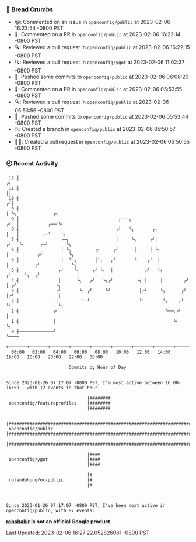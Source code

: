 ### 🍞 Bread Crumbs

 * 😃: Commented on an issue in `openconfig/public` at 2023-02-06 16:23:54 -0800 PST
 * 💬: Commented on a PR in  `openconfig/public` at 2023-02-06 16:22:14 -0800 PST
 * 🔍: Reviewed a pull request in  `openconfig/public` at 2023-02-06 16:22:15 -0800 PST
 * 🔍: Reviewed a pull request in  `openconfig/ygot` at 2023-02-06 11:02:37 -0800 PST
 * 🚢: Pushed some commits to `openconfig/public` at 2023-02-06 06:08:20 -0800 PST
 * 💬: Commented on a PR in  `openconfig/public` at 2023-02-06 05:53:55 -0800 PST
 * 🔍: Reviewed a pull request in  `openconfig/public` at 2023-02-06 05:53:56 -0800 PST
 * 🚢: Pushed some commits to `openconfig/public` at 2023-02-06 05:53:44 -0800 PST
 * 💥: Created a branch in `openconfig/public` at 2023-02-06 05:50:57 -0800 PST
 * ✍🏼: Created a pull request in `openconfig/public` at 2023-02-06 05:50:55 -0800 PST

### 🕘 Recent Activity
```
 12 ┼                                                                    ╭╮
 11 ┤                                                                    ││
 10 ┤                                                                   ╭╯│
  9 ┤                                                                   │ ╰╮              ╭╮
  9 ┤                                      ╭───╮                       ╭╯  │           ╭──╯╰╮
  8 ┤                                     ╭╯   ╰╮       ╭╮             │   │         ╭─╯    ╰╮
  7 ┤                ╭─╮                  │     ╰╮     ╭╯│            ╭╯   ╰╮      ╭─╯       ╰╮
  6 ┤                │ ╰╮         ╭╮     ╭╯      │     │ ╰╮           │     │     ╭╯          ╰╮
  5 ┤                │  ╰─╮       │╰╮   ╭╯       ╰╮   ╭╯  │           │     │    ╭╯            ╰╮
  5 ┤               ╭╯    ╰╮     ╭╯ ╰╮  │         │  ╭╯   ╰╮         ╭╯     ╰╮  ╭╯              │
  4 ┤               │      ╰╮   ╭╯   ╰╮╭╯         ╰╮ │     │        ╭╯       │ ╭╯               ╰╮
  3 ┤              ╭╯       ╰╮ ╭╯     ╰╯           │╭╯     ╰╮      ╭╯        │╭╯                 │
  2 ┤              │         ╰─╯                   ╰╯       ╰╮    ╭╯         ╰╯                  ╰╮
  2 ┤             ╭╯                                         ╰──╮╭╯                               │
  1 ┤             │                                             ╰╯                                ╰╮
  0 ┼─────────────╯                                                                                ╰────
    +───────+───────+───────+───────+───────+───────+───────+───────+───────+───────+───────+───────+────
  00:00   02:00   04:00   06:00   08:00   10:00   12:00   14:00   16:00   18:00   20:00   22:00   00:00   

						Commits by Hour of Day


Since 2023-01-26 07:17:07 -0800 PST, I'm most active between 16:00-16:59 - with 12 events in that hour.

```



```
                               |########
 openconfig/featureprofiles    |########
                               |########

                               |#######################################################################################
 openconfig/public             |#######################################################################################
                               |#######################################################################################

                               |####
 openconfig/ygot               |####
                               |####

                               |#
 rolandphung/oc-public         |#
                               |#



Since 2023-01-26 07:17:07 -0800 PST, I've been most active in openconfig/public, with 87 events.

```
**[robshakir](mailto:robjs@google.com) is not an official Google product.**  


Last Updated: 2023-02-06 16:27:22.052826061 -0800 PST
